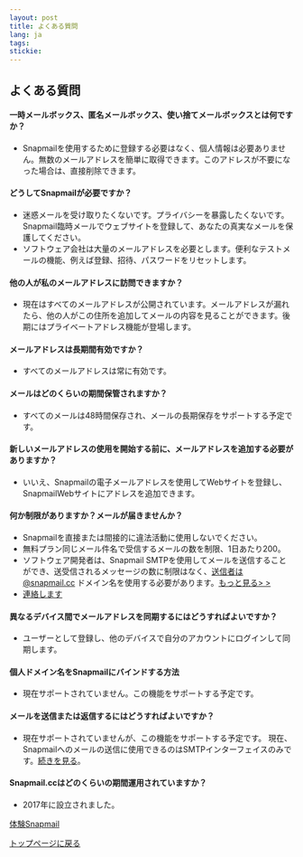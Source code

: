 ```yaml
---
layout: post
title: よくある質問
lang: ja
tags: 
stickie: 
---
```


## よくある質問

#### 一時メールボックス、匿名メールボックス、使い捨てメールボックスとは何ですか？
+ Snapmailを使用するために登録する必要はなく、個人情報は必要ありません。無数のメールアドレスを簡単に取得できます。このアドレスが不要になった場合は、直接削除できます。

#### どうしてSnapmailが必要ですか？
+ 迷惑メールを受け取りたくないです。プライバシーを暴露したくないです。Snapmail臨時メールでウェブサイトを登録して、あなたの真実なメールを保護してください。
+ ソフトウェア会社は大量のメールアドレスを必要とします。便利なテストメールの機能、例えば登録、招待、パスワードをリセットします。

#### 他の人が私のメールアドレスに訪問できますか？
+ 現在はすべてのメールアドレスが公開されています。メールアドレスが漏れたら、他の人がこの住所を追加してメールの内容を見ることができます。後期にはプライベートアドレス機能が登場します。

#### メールアドレスは長期間有効ですか？
+ すべてのメールアドレスは常に有効です。

#### メールはどのくらいの期間保管されますか？
+ すべてのメールは48時間保存され、メールの長期保存をサポートする予定です。

#### 新しいメールアドレスの使用を開始する前に、メールアドレスを追加する必要がありますか？
+ いいえ、Snapmailの電子メールアドレスを使用してWebサイトを登録し、SnapmailWebサイトにアドレスを追加できます。

#### 何か制限がありますか？メールが届きませんか？
+ Snapmailを直接または間接的に違法活動に使用しないでください。
+ 無料プラン同じメール件名で受信するメールの数を制限、1日あたり200。
+ ソフトウェア開発者は、Snapmail SMTPを使用してメールを送信することができ、送受信されるメッセージの数に制限はなく、送信者は@snapmail.cc ドメイン名を使用する必要があります。<a target='_blank' href="https://www.snapmail.cc/blog/ja/2019/11/30/snapmail-smtp.html">もっと見る> ></a>
+ <a target="_blank" href="https://www.snapmail.cc/blog/ja/support.html"> 連絡します </a>

#### 異なるデバイス間でメールアドレスを同期するにはどうすればよいですか？
+ ユーザーとして登録し、他のデバイスで自分のアカウントにログインして同期します。

#### 個人ドメイン名をSnapmailにバインドする方法
+ 現在サポートされていません。この機能をサポートする予定です。

#### メールを送信または返信するにはどうすればよいですか？
+ 現在サポートされていませんが、この機能をサポートする予定です。 現在、Snapmailへのメールの送信に使用できるのはSMTPインターフェイスのみです。<a target='_blank' href="https://www.snapmail.cc/blog/ja/2019/11/30/snapmail-smtp.html">続きを見る</a>。

#### Snapmail.ccはどのくらいの期間運用されていますか？
+ 2017年に設立されました。

<a target="_blank" href="https://www.snapmail.cc"><i class="fa fa-envelope a"></i> 体験Snapmail </a>

<a href="https://www.snapmail.cc/blog/"><i class="fa fa-arrow-circle-left"></i> トップページに戻る </a>
